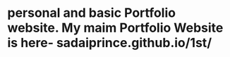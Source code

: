 # personal and basic Portfolio website. My maim Portfolio Website is here- sadaiprince.github.io/1st/

